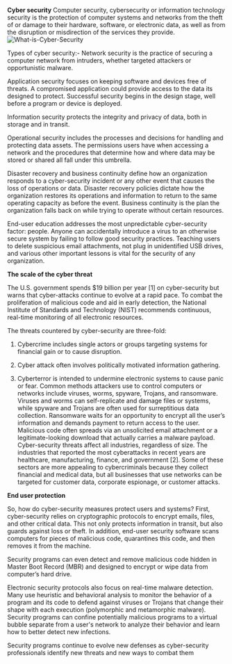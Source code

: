 **Cyber security**
Computer security, cybersecurity or information technology security is the protection of computer systems and networks from the theft of or damage to their hardware, software, or electronic data, as well as from the disruption or misdirection of the services they provide. 
![What-is-Cyber-Security](https://user-images.githubusercontent.com/59701199/73191613-ca449180-414d-11ea-8de1-47b9e772cdb4.jpg)


Types of cyber security:-
Network security is the practice of securing a computer network from intruders, whether targeted attackers or opportunistic malware.


Application security focuses on keeping software and devices free of threats. A compromised application could provide access to the data its designed to protect. Successful security begins in the design stage, well before a program or device is deployed.


Information security protects the integrity and privacy of data, both in storage and in transit.


Operational security includes the processes and decisions for handling and protecting data assets. The permissions users have when accessing a network and the procedures that determine how and where data may be stored or shared all fall under this umbrella.


Disaster recovery and business continuity define how an organization responds to a cyber-security incident or any other event that causes the loss of operations or data. Disaster recovery policies dictate how the organization restores its operations and information to return to the same operating capacity as before the event. Business continuity is the plan the organization falls back on while trying to operate without certain resources.


End-user education addresses the most unpredictable cyber-security factor: people. Anyone can accidentally introduce a virus to an otherwise secure system by failing to follow good security practices. Teaching users to delete suspicious email attachments, not plug in unidentified USB drives, and various other important lessons is vital for the security of any organization.


**The scale of the cyber threat**

The U.S. government spends $19 billion per year [1] on cyber-security but warns that cyber-attacks continue to evolve at a rapid pace. To combat the proliferation of malicious code and aid in early detection, the National Institute of Standards and Technology (NIST) recommends continuous, real-time monitoring of all electronic resources.

The threats countered by cyber-security are three-fold:


1. Cybercrime includes single actors or groups targeting systems for financial gain or to cause disruption.


2. Cyber attack often involves politically motivated information gathering.


3. Cyberterror is intended to undermine electronic systems to cause panic or fear.
Common methods attackers use to control computers or networks include viruses, worms, spyware, Trojans, and ransomware. Viruses and worms can self-replicate and damage files or systems, while spyware and Trojans are often used for surreptitious data collection. Ransomware waits for an opportunity to encrypt all the user’s information and demands payment to return access to the user. Malicious code often spreads via an unsolicited email attachment or a legitimate-looking download that actually carries a malware payload.
Cyber-security threats affect all industries, regardless of size. The industries that reported the most cyberattacks in recent years are healthcare, manufacturing, finance, and government [2]. Some of these sectors are more appealing to cybercriminals because they collect financial and medical data, but all businesses that use networks can be targeted for customer data, corporate espionage, or customer attacks.


**End user protection**


So, how do cyber-security measures protect users and systems? First, cyber-security relies on cryptographic protocols to encrypt emails, files, and other critical data. This not only protects information in transit, but also guards against loss or theft. In addition, end-user security software scans computers for pieces of malicious code, quarantines this code, and then removes it from the machine.

Security programs can even detect and remove malicious code hidden in Master Boot Record (MBR) and designed to encrypt or wipe data from computer’s hard drive.


Electronic security protocols also focus on real-time malware detection. Many use heuristic and behavioral analysis to monitor the behavior of a program and its code to defend against viruses or Trojans that change their shape with each execution (polymorphic and metamorphic malware). Security programs can confine potentially malicious programs to a virtual bubble separate from a user's network to analyze their behavior and learn how to better detect new infections.


Security programs continue to evolve new defenses as cyber-security professionals identify new threats and new ways to combat them

